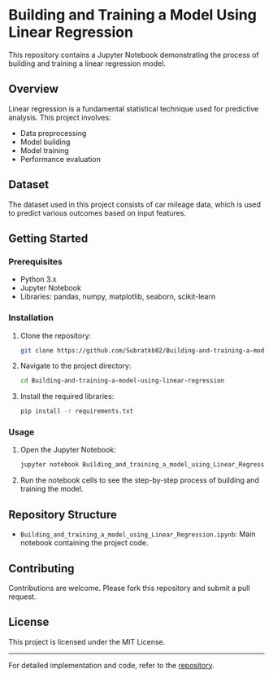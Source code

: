 
# Building and Training a Model Using Linear Regression

This repository contains a Jupyter Notebook demonstrating the process of building and training a linear regression model.

## Overview

Linear regression is a fundamental statistical technique used for predictive analysis. This project involves:
- Data preprocessing
- Model building
- Model training
- Performance evaluation

## Dataset

The dataset used in this project consists of car mileage data, which is used to predict various outcomes based on input features.

## Getting Started

### Prerequisites

- Python 3.x
- Jupyter Notebook
- Libraries: pandas, numpy, matplotlib, seaborn, scikit-learn

### Installation

1. Clone the repository:
   ```bash
   git clone https://github.com/Subratkb02/Building-and-training-a-model-using-linear-regression.git
   ```
2. Navigate to the project directory:
   ```bash
   cd Building-and-training-a-model-using-linear-regression
   ```
3. Install the required libraries:
   ```bash
   pip install -r requirements.txt
   ```

### Usage

1. Open the Jupyter Notebook:
   ```bash
   jupyter notebook Building_and_training_a_model_using_Linear_Regression.ipynb
   ```
2. Run the notebook cells to see the step-by-step process of building and training the model.

## Repository Structure

- `Building_and_training_a_model_using_Linear_Regression.ipynb`: Main notebook containing the project code.

## Contributing

Contributions are welcome. Please fork this repository and submit a pull request.

## License

This project is licensed under the MIT License.

---

For detailed implementation and code, refer to the [repository](https://github.com/Subratkb02/Building-and-training-a-model-using-linear-regression).
